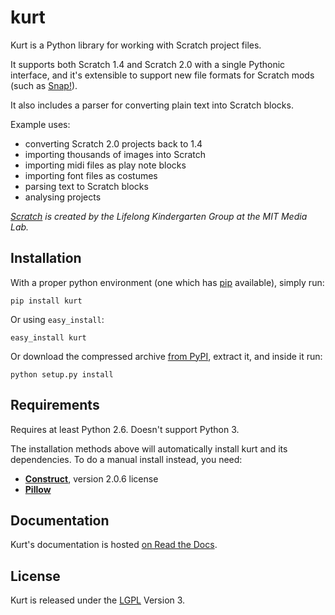 # kurt

Kurt is a Python library for working with Scratch project files.

It supports both Scratch 1.4 and Scratch 2.0 with a single Pythonic interface, and it's extensible to support new file formats for Scratch mods (such as [Snap!](http://snap.berkeley.edu/)).

It also includes a parser for converting plain text into Scratch blocks.

Example uses:

* converting Scratch 2.0 projects back to 1.4
* importing thousands of images into Scratch
* importing midi files as play note blocks
* importing font files as costumes
* parsing text to Scratch blocks
* analysing projects

*[Scratch](http://scratch.mit.edu/) is created by the Lifelong Kindergarten Group at the MIT Media Lab.*


## Installation

With a proper python environment (one which has [pip](http://www.pip-installer.org/en/latest/installing.html) available), simply run:

    pip install kurt

Or using `easy_install`:

    easy_install kurt

Or download the compressed archive [from PyPI](http://pypi.python.org/pypi/kurt), extract it, and inside it run:

    python setup.py install


## Requirements

Requires at least Python 2.6. Doesn't support Python 3.

The installation methods above will automatically install kurt and its dependencies. To do a manual install instead, you need:

* **[Construct](http://github.com/construct/construct/tree/2.06)**, version 2.0.6
license
* **[Pillow](http://python-imaging.github.io/)**


## Documentation

Kurt's documentation is hosted [on Read the Docs](http://kurt.readthedocs.org/).


## License

Kurt is released under the [LGPL](http://www.gnu.org/licenses/lgpl) Version 3.
